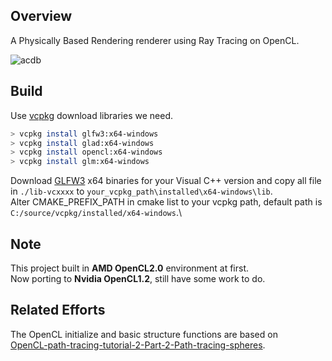 ## Overview
A Physically Based Rendering renderer using Ray Tracing on OpenCL.  

![acdb](https://user-images.githubusercontent.com/43297470/198681895-33ac1737-1166-481a-a2bd-19b8b6834052.png)

## Build
Use [vcpkg](https://github.com/microsoft/vcpkg) download libraries we need.  

```sh
> vcpkg install glfw3:x64-windows
> vcpkg install glad:x64-windows
> vcpkg install opencl:x64-windows
> vcpkg install glm:x64-windows
```
Download [GLFW3](https://www.glfw.org/download.html) x64 binaries for your Visual C++ version and copy all file in `./lib-vcxxxx` to `your_vcpkg_path\installed\x64-windows\lib`.  
Alter CMAKE_PREFIX_PATH in cmake list to your vcpkg path, default path is `C:/source/vcpkg/installed/x64-windows`.\  

## Note
This project built in **AMD OpenCL2.0** environment at first.  
Now porting to **Nvidia OpenCL1.2**, still have some work to do.  

## Related Efforts
The OpenCL initialize and basic structure functions are based on  
[OpenCL-path-tracing-tutorial-2-Part-2-Path-tracing-spheres](https://github.com/straaljager/OpenCL-path-tracing-tutorial-2-Part-2-Path-tracing-spheres).
